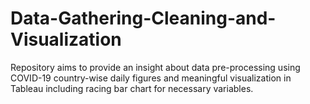# Data-Gathering-Cleaning-and-Visualization
Repository aims to provide an insight about data pre-processing using  COVID-19 country-wise daily figures and meaningful visualization in Tableau including racing bar chart for necessary variables.   
